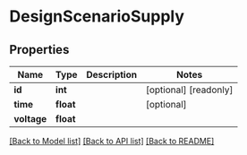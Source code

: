 # DesignScenarioSupply

## Properties
Name | Type | Description | Notes
------------ | ------------- | ------------- | -------------
**id** | **int** |  | [optional] [readonly] 
**time** | **float** |  | [optional] 
**voltage** | **float** |  | 

[[Back to Model list]](../README.md#documentation-for-models) [[Back to API list]](../README.md#documentation-for-api-endpoints) [[Back to README]](../README.md)


